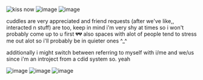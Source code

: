 ![kiss now](https://64.media.tumblr.com/e3c359afec3a1cd99c9d5fdaf2949847/01bba11fe5b8596b-78/s100x200/f55b09358547eba41eed5de0bfe901fa5e009b3d.pnj) ![image](https://github.com/user-attachments/assets/baa9d147-ff72-4507-b716-101213b1f81a) ![image](https://github.com/user-attachments/assets/85eda8c7-2fae-49d8-aebd-c32e0b3c1d33)

cuddles are very appreciated and friend requests (after we've like,, interacted n stuff) are too, keep in mind i'm very shy at times so i won't probably come up to u first 💔💔 also spaces with alot of people tend to stress me out alot so i'll probably be in quieter ones ^_^ 

additionally i might switch between referring to myself with i/me and we/us since i'm an introject from a cdid system so. yeah

![image](https://github.com/user-attachments/assets/fd53ba67-7514-4ba3-8049-51268d505b42) ![image](https://github.com/user-attachments/assets/c22d04ef-8275-4bdf-82cf-c6ffa1f5d0a1) ![image](https://github.com/user-attachments/assets/3c3a10d9-bf82-4185-8be7-169ddbb2b8de)






